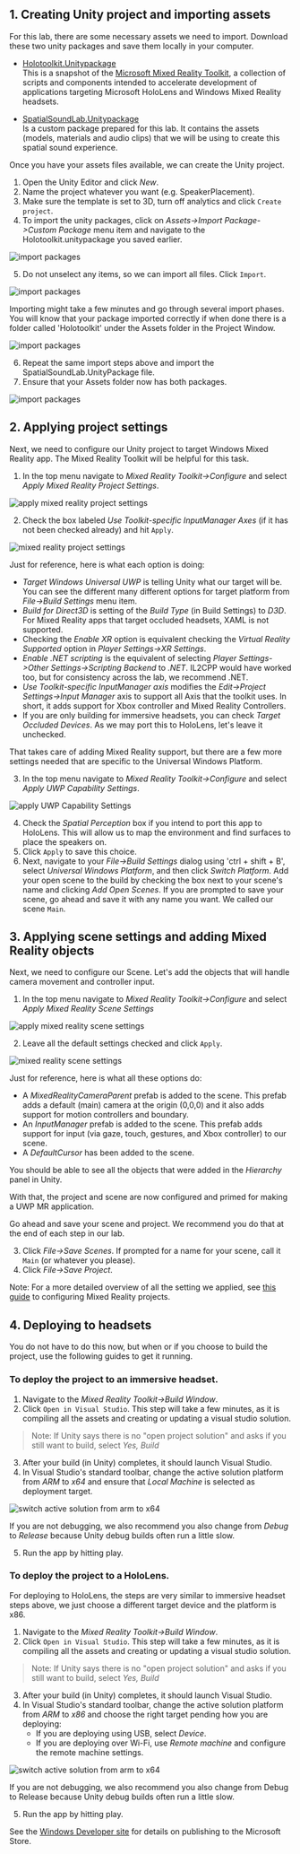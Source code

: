 <!-- ## Exporting a Windows Mixed Reality UWP App from Unity --> 

## 1. Creating Unity project and importing assets

For this lab, there are some necessary assets we need to import. Download these two unity packages and save them locally in your computer.  

* [Holotoolkit.Unitypackage](https://github.com/Microsoft/InsiderDevTour18-Labs/blob/master/MR/Holotoolkit.unitypackage)  
This is a snapshot of the [Microsoft Mixed Reality Toolkit](https://github.com/Microsoft/MixedRealityToolkit-Unity/), a collection of scripts and components intended to accelerate development of applications targeting Microsoft HoloLens and Windows Mixed Reality headsets.  
    
* [SpatialSoundLab.Unitypackage](https://github.com/Microsoft/InsiderDevTour18-Labs/blob/master/MR/SpatialSoundLab.unitypackage)   
Is a custom package prepared for this lab. It contains the assets (models, materials and audio clips) that we will be using to create this spatial sound experience.

Once you have your assets files available, we can create the Unity project.  

1. Open the Unity Editor and click *New*. 
2. Name the project whatever you want (e.g. SpeakerPlacement).     
3. Make sure the template is set to 3D, turn off analytics and click `Create project`.    
4. To import the unity packages, click on *Assets->Import Package->Custom Package* menu item and navigate to the Holotoolkit.unitypackage you saved earlier.  

![import packages](../media/ImportCustomPackage.png)

5. Do not unselect any items, so we can import all files. Click `Import`.   

![import packages](../media/ImportPackage_HoloToolkit.png)

Importing might take a few minutes and go through several import phases.  
You will know that your package imported correctly if when done there is a folder called 'Holotoolkit' under the Assets folder in the Project Window. 
 
![import packages](../media/Assets_Holotoolkit_Imported.png)

6. Repeat the same import steps above and import the SpatialSoundLab.UnityPackage file.
7. Ensure that your Assets folder now has both packages. 

![import packages](../media/Assets_All_Imported.png)


## 2. Applying project settings 

Next, we need to configure our Unity project to target Windows Mixed Reality app. The Mixed Reality Toolkit will be helpful for this task. 

1. In the top menu navigate to *Mixed Reality Toolkit->Configure* and select *Apply Mixed Reality Project Settings*. 

![apply mixed reality project settings](../media/ApplyProjectSettingsMenuItem.png)

2. Check the box labeled *Use Toolkit-specific InputManager Axes* (if it has not been checked already) and hit `Apply`.

![mixed reality project settings](../media/ApplyProjectSettingsDialog.png)

Just for reference, here is what each option is doing:

- *Target Windows Universal UWP* is telling Unity what our target will be. You can see the different many different options for target platform from *File->Build Settings* menu item.  
- *Build for Direct3D* is setting of the *Build Type* (in Build Settings) to *D3D*. For Mixed Reality apps that target occluded headsets, XAML is not supported. 
- Checking the *Enable XR* option is equivalent checking the *Virtual Reality Supported* option in *Player Settings->XR Settings*. 
- *Enable .NET scripting* is the equivalent of selecting *Player Settings->Other Settings->Scripting Backend* to *.NET*. 
IL2CPP would have worked too, but for consistency across the lab, we recommend .NET.  
- *Use Toolkit-specific InputManager axis* modifies the *Edit->Project Settings->Input Manager* axis to support all Axis that the toolkit uses.  In short, it adds support for Xbox controller and Mixed Reality Controllers. 
- If you are only building for immersive headsets, you can check *Target Occluded Devices*. As we may port this to HoloLens, let's leave it unchecked. 

That takes care of adding Mixed Reality support, but there are a few more settings needed that are specific to the Universal Windows Platform. 

3. In the top menu navigate to *Mixed Reality Toolkit->Configure* and select *Apply UWP Capability Settings*.

![apply UWP Capability Settings](../media/ApplyUWPCapabilitySettingsMenuItem.png)

4. Check the *Spatial Perception* box if you intend to port this app to HoloLens. This will allow us to map the environment and find surfaces to place the speakers on.  
5. Click `Apply` to save this choice. 
6. Next, navigate to your *File->Build Settings* dialog using 'ctrl + shift + B', select *Universal Windows Platform*, and then click *Switch Platform*. Add your open scene to the build by checking the box next to your scene's name and clicking *Add Open Scenes*. If you are prompted to save your scene, go ahead and save it with any name you want. We called our scene `Main`. 

## 3. Applying scene settings and adding Mixed Reality objects 
Next, we need to configure our Scene. Let's add the objects that will handle camera movement and controller input. 

1. In the top menu navigate to *Mixed Reality Toolkit->Configure* and select *Apply Mixed Reality Scene Settings*

![apply mixed reality scene settings](../media/ApplyMixedRealitySettingsMenuItem.png)

2. Leave all the default settings checked and click `Apply`. 

![mixed reality scene settings](../media/ApplyMixedRealitySettingsDialog.png)

Just for reference, here is what all these options do: 
- A *MixedRealityCameraParent* prefab is added to the scene. This prefab adds a default (main) camera at the origin (0,0,0) and it also adds support for motion controllers and boundary. 
- An *InputManager* prefab is added to the scene. This prefab adds support for input (via gaze, touch, gestures, and Xbox controller) to our scene. 
- A *DefaultCursor* has been added to the scene.   

You should be able to see all the objects that were added in the *Hierarchy* panel in Unity. 

With that, the project and scene are now configured and primed for making a UWP MR application. 

Go ahead and save your scene and project. We recommend you do that at the end of each step in our lab.  

3. Click *File->Save Scenes*. If prompted for a name for your scene, call it `Main` (or whatever you please).
4. Click *File->Save Project*.  

Note: For a more detailed overview of all the setting we applied, see [this guide](https://docs.microsoft.com/en-us/windows/mixed-reality/unity-development-overview#configuring-a-new-unity-project-for-windows-mixed-reality) to configuring Mixed Reality projects. 


## 4. Deploying to headsets
You do not have to do this now, but when or if you choose to build the project, use the following guides to get it running.

### To deploy the project to an immersive headset.
1. Navigate to the *Mixed Reality Toolkit->Build Window*.   
2. Click `Open in Visual Studio`. This step will take a few minutes, as it is compiling all the assets and creating or updating a visual studio solution. 

> Note: If Unity says there is no "open project solution" and asks if you still want to build, select *Yes, Build*  

3. After your build (in Unity) completes, it should launch Visual Studio.  
4. In Visual Studio's standard toolbar, change the active solution platform from *ARM* to *x64* and ensure that *Local Machine* is selected as deployment target.

![switch active solution from arm to x64](../media/DeploymentX64Immersive.png)

If you are not debugging, we also recommend you also change from *Debug* to *Release* because Unity debug builds often run a little slow.  

5. Run the app by hitting play.


### To deploy the project to a HoloLens.
For deploying to HoloLens, the steps are very similar to immersive headset steps above, we just choose a different target device and the platform is x86. 

1. Navigate to the *Mixed Reality Toolkit->Build Window*. 
2. Click `Open in Visual Studio`. This step will take a few minutes, as it is compiling all the assets and creating or updating a visual studio solution. 

> Note: If Unity says there is no "open project solution" and asks if you still want to build, select *Yes, Build*  

3. After your build (in Unity) completes, it should launch Visual Studio.  
4. In Visual Studio's standard toolbar, change the active solution platform from *ARM* to *x86* and choose the right target pending how you are deploying:    
   - If you are deploying using USB, select *Device*. 
   - If you are deploying over Wi-Fi, use *Remote machine* and configure the remote machine settings.  

![switch active solution from arm to x64](../media/DeploymentX86Hololens.png)

If you are not debugging, we also recommend you also change from Debug to Release because Unity debug builds often run a little slow.

5. Run the app by hitting play.

See the [Windows Developer site](https://docs.microsoft.com/en-us/windows/uwp/publish/) for details on publishing to the Microsoft Store.
